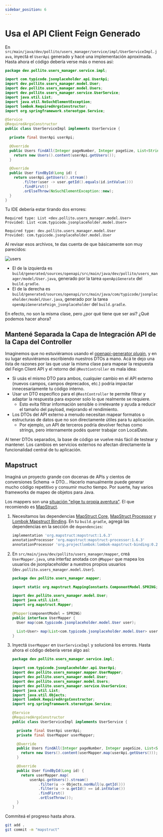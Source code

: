 ```yaml
---
sidebar_position: 6
---
```


# Usa el API Client Feign Generado

En `src/main/java/dev/pollito/users_manager/service/impl/UserServiceImpl.java`, inyectá el `UserApi` generado y hacé una implementación aproximada. Hasta ahora el código debería verse más o menos así:

```java
package dev.pollito.users_manager.service.impl;

import com.typicode.jsonplaceholder.api.UserApi;
import dev.pollito.users_manager.model.User;
import dev.pollito.users_manager.model.Users;
import dev.pollito.users_manager.service.UserService;
import java.util.List;
import java.util.NoSuchElementException;
import lombok.RequiredArgsConstructor;
import org.springframework.stereotype.Service;

@Service
@RequiredArgsConstructor
public class UserServiceImpl implements UserService {

  private final UserApi userApi;

  @Override
  public Users findAll(Integer pageNumber, Integer pageSize, List<String> pageSort, String q) {
    return new Users().content(userApi.getUsers());
  }

  @Override
  public User findById(Long id) {
    return userApi.getUsers().stream()
        .filter(user -> user.getId().equals(id.intValue()))
        .findFirst()
        .orElseThrow(NoSuchElementException::new);
  }
}
```

Tu IDE debería estar tirando dos errores:

```log
Required type: List <dev.pollito.users_manager.model.User>
Provided: List <com.typicode.jsonplaceholder.model.User>
```

```log
Required type: dev.pollito.users_manager.model.User
Provided: com.typicode.jsonplaceholder.model.User
```

Al revisar esos archivos, te das cuenta de que básicamente son muy parecidos:

<div>
  <img src={require('@site/static/img/integration-layer/users.png').default} alt="users" />
</div>

* El de la izquierda es `build/generated/sources/openapi/src/main/java/dev/pollito/users_manager/model/User.java`, generado por la tarea `openApiGenerate` del `build.gradle`.
* El de la derecha es `build/generated/sources/openapi/src/main/java/com/typicode/jsonplaceholder/model/User.java`, generado por la tarea `openApiGenerateFeign_jsonplaceholder` del `build.gradle`.

En efecto, no son la misma clase, pero ¿por qué tiene que ser así? ¿Qué podemos hacer ahora?

## Mantené Separada la Capa de Integración API de la Capa del Controller

Imaginemos que no estuviéramos usando el [openapi-generator plugin](https://github.com/OpenAPITools/openapi-generator), y en su lugar estuviéramos escribiendo nuestros DTOs a mano. Acá te dejo una lista de razones por las que usar la misma clase para mapear la respuesta del Feign Client API y el retorno del `@RestController` es mala idea:

* Si usás el mismo DTO para ambos, cualquier cambio en el API externo (nuevos campos, campos deprecados, etc.) podría impactar innecesariamente tu código interno.
* Usar un DTO específico para el `@RestController` te permite filtrar y adaptar la respuesta para exponer solo lo que realmente se requiere.
    * Esto evita filtrar información sensible o irrelevante y ayuda a reducir el tamaño del payload, mejorando el rendimiento.
* Los DTOs del API externo a menudo necesitan mapear formatos o estructuras de datos que no son directamente útiles para tu aplicación.
    * Por ejemplo, un API de terceros podría devolver fechas como strings, pero internamente podés querer trabajar con LocalDate.

Al tener DTOs separados, la base de código se vuelve más fácil de testear y mantener. Los cambios en servicios externos no afectan directamente la funcionalidad central de tu aplicación.

## Mapstruct

Imaginá un proyecto grande con docenas de APIs y cientos de conversiones Schema -> DTO... Hacerlo manualmente puede generar mucho código repetitivo y consumir mucho tiempo. Por suerte, hay varios frameworks de mapeo de objetos para Java.

Los mappers son una [situación "elige tu propia aventura"](https://www.baeldung.com/java-performance-mapping-frameworks). El que recomiendo es [MapStruct](https://mapstruct.org/).

1. Necesitamos las dependencias [MapStruct Core](https://mvnrepository.com/artifact/org.mapstruct/mapstruct), [MapStruct Processor](https://mvnrepository.com/artifact/org.mapstruct/mapstruct-processor) y [Lombok Mapstruct Binding](https://mvnrepository.com/artifact/org.projectlombok/lombok-mapstruct-binding). En tu `build.gradle`, agregá las dependencias en la sección de `dependencies`:

    ```groovy
    implementation 'org.mapstruct:mapstruct:1.6.3'
    annotationProcessor 'org.mapstruct:mapstruct-processor:1.6.3'
    annotationProcessor 'org.projectlombok:lombok-mapstruct-binding:0.2.0'
    ```

2. En `src/main/java/dev/pollito/users_manager/mapper`, creá `UserMapper.java`, una interfaz anotada con `@Mapper` que mapea los usuarios de jsonplaceholder a nuestros propios usuarios (`dev.pollito.users_manager.model.User`).

    ```java
    package dev.pollito.users_manager.mapper;
    
    import static org.mapstruct.MappingConstants.ComponentModel.SPRING;
    
    import dev.pollito.users_manager.model.User;
    import java.util.List;
    import org.mapstruct.Mapper;
    
    @Mapper(componentModel = SPRING)
    public interface UserMapper {
      User map(com.typicode.jsonplaceholder.model.User user);
    
      List<User> map(List<com.typicode.jsonplaceholder.model.User> users);
    }
    ```

3. Inyectá `UserMapper` en `UserServiceImpl` y solucioná los errores. Hasta ahora el código debería verse algo así:

    ```java
    package dev.pollito.users_manager.service.impl;
    
    import com.typicode.jsonplaceholder.api.UserApi;
    import dev.pollito.users_manager.mapper.UserMapper;
    import dev.pollito.users_manager.model.User;
    import dev.pollito.users_manager.model.Users;
    import dev.pollito.users_manager.service.UserService;
    import java.util.List;
    import java.util.Objects;
    import lombok.RequiredArgsConstructor;
    import org.springframework.stereotype.Service;
    
    @Service
    @RequiredArgsConstructor
    public class UserServiceImpl implements UserService {
    
      private final UserApi userApi;
      private final UserMapper userMapper;
    
      @Override
      public Users findAll(Integer pageNumber, Integer pageSize, List<String> pageSort, String q) {
        return new Users().content(userMapper.map(userApi.getUsers()));
      }
    
      @Override
      public User findById(Long id) {
        return userMapper.map(
            userApi.getUsers().stream()
                .filter(u -> Objects.nonNull(u.getId()))
                .filter(u -> u.getId() == id.intValue())
                .findFirst()
                .orElseThrow());
      }
    }
    ```

Commiteá el progreso hasta ahora.

```bash
git add .
git commit -m "mapstruct"
```
